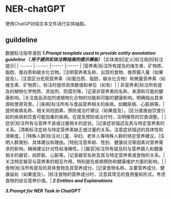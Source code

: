 # NER-chatGPT
使用ChatGP对纯文本文件进行实体抽取。
## guildeline
数据标注指导准则
***1.Prompt template used to provide entity annotation guideline（
用于提供实体注释指南的提示模板）***
|实体类别|定义|标注规则|标注提示|
| ------ | ------ |------ |------ |
|营养素|标注所有提及的维生素、矿物质、脂肪、蛋白质和碳水化合物。|注明营养素名称、出现的食物、推荐摄入量（如果提及）。|注意区分宏观营养素（如蛋白质、脂肪、碳水化合物）和微量营养素（如维生素、矿物质）。标注时提供具体数值和单位（如有）|
| 非营养素|标注所有提及的植物化学物质、添加剂、防腐剂等。|记录非营养素的名称、来源和可能的健康影响。|关注食品添加剂或植物化合物的功能和可能的健康影响。明确指出其来源和使用背景。|
|疾病|标注所有与食品营养相关的疾病，如糖尿病、心脏病等。|提供疾病名称、相关风险因素、预防或治疗建议（如果提及）。|区分直接由饮食引起的疾病和饮食可能加重的疾病。在提及预防或治疗时，注明推荐的饮食调整。|
|症状|标注所有与营养不良或过量相关的症状。|记录症状描述及其与特定营养素的关系。|清晰标注症状与特定营养素缺乏或过量的关系。注意症状描述的具体性和清晰度。|
|特殊人群|标注对儿童、孕妇、老年人等特殊人群的特定营养建议。|注明人群类别、具体建议和理由。|特别注意年龄、性别、健康状况等因素对营养需求的影响。确保建议针对性和准确性。|
|器官|标注所有提及的与营养摄入和健康相关的器官，如肝脏、心脏等。|记录器官名称及其与特定营养素或食物的关系。|关注特定器官与营养素的相互作用，特别是在疾病预防和健康维护方面的影响。|
|食物|标注所有提及的具体食物及其营养成分。|记录食物名称、主要营养成分、健康益处（如果提及）。|标注食物的营养成分时，注意其常见的食用量和形式。考虑食物的综合营养价值。|
***2.Entities and Explanations***

***3.Prompt for NER Task in ChatGPT***
